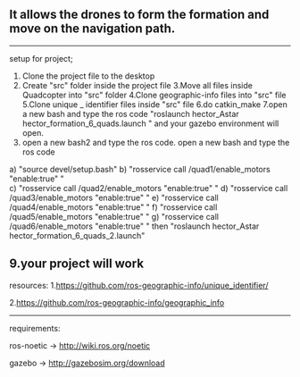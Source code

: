 It allows the drones to form the formation and move on the navigation path.
--------------------------------------------------------------------


--------------------------------------------------------------------
setup for project;
1. Clone the project file to the desktop
2. Create "src" folder inside the project file
3.Move all files inside Quadcopter into "src" folder
4.Clone geographic-info files into "src" file
5.Clone unique _ identifier files inside "src" file
6.do catkin_make
7.open a new bash and type the ros code
 "roslaunch hector_Astar hector_formation_6_quads.launch " 
 and your gazebo environment will open.
8. open a new bash2 and type the ros code. open a new bash and type the ros code
  
  a) "source devel/setup.bash"
  b) "rosservice call /quad1/enable_motors "enable:true" "  
  c) "rosservice call /quad2/enable_motors "enable:true" "
  d) "rosservice call /quad3/enable_motors "enable:true" "
  e) "rosservice call /quad4/enable_motors "enable:true" "
  f) "rosservice call /quad5/enable_motors "enable:true" "
  g) "rosservice call /quad6/enable_motors "enable:true" "
  then
  "roslaunch hector_Astar hector_formation_6_quads_2.launch"

 9.your project will work 
 --------------------------------------------------------------------
 resources:
 1.https://github.com/ros-geographic-info/unique_identifier/
 
 2.https://github.com/ros-geographic-info/geographic_info
 
--------------------------------------------------------------------
requirements:

ros-noetic -> http://wiki.ros.org/noetic

gazebo -> http://gazebosim.org/download
